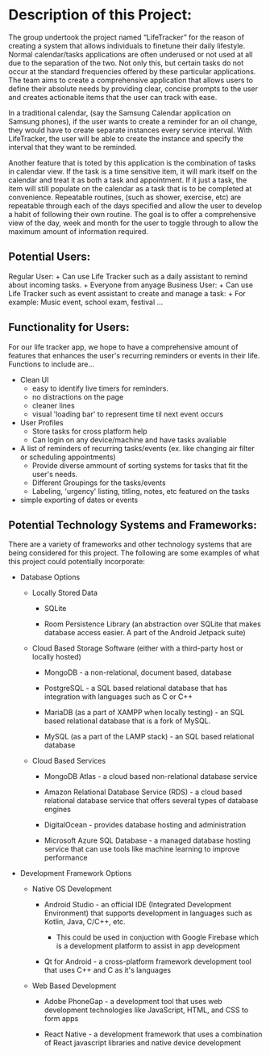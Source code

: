 # Description of this Project:

The group undertook the project named “LifeTracker” for the reason of creating a system that allows 
individuals to finetune their daily lifestyle. Normal calendar/tasks applications are often underused 
or not used at all due to the separation of the two. Not only this, but certain tasks do not occur at 
the standard frequencies offered by these particular applications. The team aims to create a 
comprehensive application that allows users to define their absolute needs by providing clear, 
concise prompts to the user and creates actionable items that the user can track with ease. 

In a traditional calendar, (say the Samsung Calendar application on Samsung phones), if the user 
wants to create a reminder for an oil change, they would have to create separate instances every 
service interval. With LifeTracker, the user will be able to create the instance and specify the 
interval that they want to be reminded. 

Another feature that is toted by this application is the combination of tasks in calendar view. If 
the task is a time sensitive item, it will mark itself on the calendar and treat it as both a task 
and appointment. If it just a task, the item will still populate on the calendar as a task that is 
to be completed at convenience. Repeatable routines, (such as shower, exercise, etc) are repeatable 
through each of the days specified and allow the user to develop a habit of following their own 
routine. The goal is to offer a comprehensive view of the day, week and month for the user to toggle 
through to allow the maximum amount of information required.


## Potential Users:

Regular User: 
	+ Can use Life Tracker such as a daily assistant to remind about incoming tasks.
	+ Everyone from anyage
Business User: 
	+ Can use Life Tracker such as event assistant to create and manage a task:
	+ For example: Music event, school exam, festival ...

## Functionality for Users:
For our life tracker app, we hope to have a comprehensive amount of features that enhances the user's recurring reminders or events in their life. Functions to include are...

+ Clean UI
	+ easy to identify live timers for reminders.
	+ no distractions on the page
	+ cleaner lines
	+ visual 'loading bar' to represent time til next event occurs
+ User Profiles
	+ Store tasks for cross platform help
	+ Can login on any device/machine and have tasks avaliable
+ A list of reminders of recurring tasks/events (ex. like changing air filter or scheduling appointments)
	+ Provide diverse ammount of sorting systems for tasks that fit the user's needs.
	+ Different Groupings for the tasks/events
	+ Labeling, 'urgency' listing, titling, notes, etc featured on the tasks
+ simple exporting of dates or events


## Potential Technology Systems and Frameworks:

There are a variety of frameworks and other technology systems that are
being considered for this project. The following are some examples of what this
project could potentially incorporate:

+ Database Options

	+ Locally Stored Data 

		+ SQLite

		+ Room Persistence Library (an abstraction over SQLite that
		  makes database access easier. A part of the Android Jetpack
		  suite)
	
	+ Cloud Based Storage Software (either with a third-party host or
	  locally hosted)

		+ MongoDB - a non-relational, document based, database 

		+ PostgreSQL - a SQL based relational database that has
		  integration with languages such as C or C++

		+ MariaDB (as a part of XAMPP when locally testing) - an SQL 
	          based relational database that is a fork of MySQL.

		+ MySQL (as a part of the LAMP stack) - an SQL based relational
		  database

	+ Cloud Based Services

		+ MongoDB Atlas - a cloud based non-relational database service

		+ Amazon Relational Database Service (RDS) - a cloud based 
		  relational database service that offers several types of 
		  database engines

		+ DigitalOcean - provides database hosting and administration

		+ Microsoft Azure SQL Database - a managed database hosting
		  service that can use tools like machine learning to improve
	          performance 

+ Development Framework Options 

	+ Native OS Development

		+ Android Studio - an official IDE (Integrated Development
		  Environment) that supports development in languages such as
	          Kotlin, Java, C/C++, etc.

			+ This could be used in conjuction with Google Firebase
			  which is a development platform to assist in app
			  development

		+ Qt for Android - a cross-platform framework development tool
		  that uses C++ and C as it's languages

	+ Web Based Development

		+ Adobe PhoneGap - a development tool that uses web development
		  technologies like JavaScript, HTML, and CSS to form apps

		+ React Native - a development framework that uses a combination
		  of React javascript libraries and native device development
